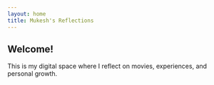 ```yaml
---
layout: home
title: Mukesh's Reflections
---
```


## Welcome!
This is my digital space where I reflect on movies, experiences, and personal growth.
